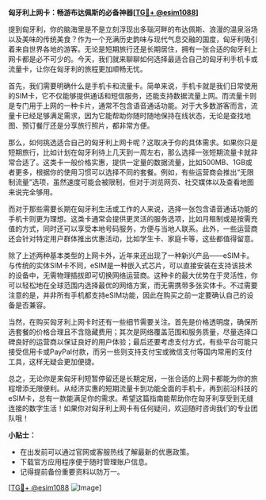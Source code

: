 **匈牙利上网卡：畅游布达佩斯的必备神器[[TG💪+ @esim1088](https://t.me/s/esim1088)]**

提到匈牙利，你的脑海里是不是立刻浮现出多瑙河畔的布达佩斯、浪漫的温泉浴场以及美味的传统美食？作为一个充满历史韵味与现代气息交融的国度，匈牙利吸引着来自世界各地的游客。无论是短期旅行还是长期居住，拥有一张合适的匈牙利上网卡都是必不可少的。今天，我们就来聊聊如何选择最适合自己的匈牙利手机卡或流量卡，让你在匈牙利的旅程更加顺畅无忧。

首先，我们需要明确什么是手机卡和流量卡。简单来说，手机卡就是我们日常使用的SIM卡，它不仅能够提供通话和短信服务，还能支持数据流量上网。而流量卡则是专门用于上网的一种卡片，通常不包含语音通话功能。对于大多数游客而言，流量卡已经足够满足需求，因为它能帮助你随时随地保持在线状态，无论是查找地图、预订餐厅还是分享旅行照片，都非常方便。

那么，如何挑选适合自己的匈牙利上网卡呢？这取决于你的具体需求。如果你只是短期旅行，比如计划在匈牙利待上几天到一周左右，那么选择一张短期流量卡就非常合适了。这类卡一般价格实惠，提供一定量的数据流量，比如500MB、1GB或者更多，根据你的使用习惯可以选择不同的套餐。例如，有些运营商会推出“无限制流量”选项，虽然速度可能会被限制，但对于浏览网页、社交媒体以及查看地图来说完全够用。

而对于那些需要长期在匈牙利生活或工作的人来说，选择一张包含语音通话功能的手机卡则更为理想。这类卡通常会提供更灵活的服务选项，比如月租制或是按需充值的方式，同时还可以享受本地号码服务，方便与当地人联系。此外，一些运营商还会针对特定用户群体推出优惠活动，比如学生卡、家庭卡等，这些都值得留意。

除了上述两种基本类型的上网卡外，近年来还出现了一种新兴产品——eSIM卡。与传统的实体SIM卡不同，eSIM是一种嵌入式芯片，可以直接安装在支持该技术的设备中，无需物理插拔即可切换网络运营商。这种卡的最大优势在于灵活性，你可以轻松地在全球范围内选择最优的网络方案，而无需携带多张实体卡。不过需要注意的是，并非所有手机都支持eSIM功能，因此在购买之前一定要确认自己的设备是否兼容。

当然，在购买匈牙利上网卡时还有一些细节需要关注。首先是价格透明度，确保所选套餐的价格合理且不含隐藏费用；其次是网络覆盖范围和服务质量，尽量选择口碑良好的运营商以保证良好的用户体验；最后还要考虑支付方式，有些平台可能只接受信用卡或PayPal付款，而另一些则支持支付宝或微信支付等国内常用的支付工具，这样无疑会更加便捷。

总之，无论你是来匈牙利短暂停留还是长期定居，一张合适的上网卡都能为你的旅程增添无限便利。从经济实惠的短期流量卡到功能全面的手机卡，再到前沿科技的eSIM卡，总有一款能满足你的需求。希望这篇指南能帮助你在匈牙利享受到无缝连接的数字生活！如果你对匈牙利上网卡有任何疑问，欢迎随时咨询我们的专业团队哦！

**小贴士：**
- 在出发前可以通过官网或客服热线了解最新的优惠政策。
- 下载官方应用程序便于随时管理账户信息。
- 记得提前备份重要资料以防万一。

[[TG💪+ @esim1088](https://t.me/s/esim1088) ![Image](https://i.postimg.cc/4NQfJmqS/Snipaste-2025-05-13-00-14-12.png)]